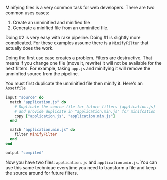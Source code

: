 Minifying files is a very common task for web developers. There are two
common uses cases: 

1. Create an unminified and minified file
2. Generate a minified file from an unminifed file.

Doing #2 is very easy with rake pipeline. Doing #1 is slightly more
complicated. For these examples assume there is a `MinifyFilter` that
actually does the work.

Doing the first use case creates a problem. Filters are destructive.
That means if you change one file (move it, rewrite) it will not be
available for the next filters. For example, taking `app.js` and
minifying it will remove the unminfied source from the pipeline. 

You must first duplicate the unminified file then minify it. Here's an
`Assetfile`

```ruby
input "source" do
  match "application.js" do
    # Duplicate the source file for future filters (application.js)
    # and provide duplicate in "application.min.js" for minifcation
    copy ["application.js", "application.min.js"]
  end

  match "application.min.js" do
    filter MinifyFilter
  end
end

output "compiled"
```

Now you have two files: `application.js` and `application.min.js`. You
can use this same technique everytime you need to transform a file and
keep the source around for future filters.
